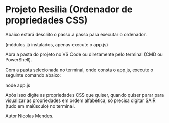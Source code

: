 # Projeto Resilia (Ordenador de propriedades CSS)
Abaixo estará descrito o passo a passo para executar o ordenador.

(módulos já instalados, apenas execute o app.js)

Abra a pasta do projeto no VS Code ou diretamente pelo terminal (CMD ou PowerShell).

Com a pasta selecionada no terminal, onde consta o app.js, execute o seguinte comando abaixo:

node app.js

Após isso digite as propriedades CSS que quiser, quando quiser parar para visualizar as propriedades em ordem alfabética, só precisa digitar SAIR (tudo em maiúsculo) no terminal.

Autor Nicolas Mendes.
